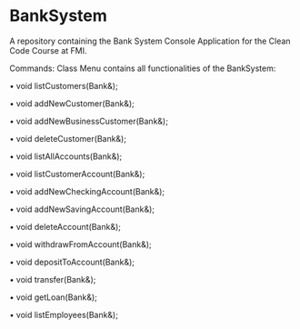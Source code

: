 # BankSystem
A repository containing the Bank System Console Application for the Clean Code   Course at FMI. 

Commands:
Class Menu contains all functionalities of the BankSystem:

•	   void listCustomers(Bank&);  

•		void addNewCustomer(Bank&);

•		void addNewBusinessCustomer(Bank&);

•		void deleteCustomer(Bank&);

•		void listAllAccounts(Bank&);

•		void listCustomerAccount(Bank&);

•		void addNewCheckingAccount(Bank&);

•		void addNewSavingAccount(Bank&);

•		void deleteAccount(Bank&);

•		void withdrawFromAccount(Bank&);

•		void depositToAccount(Bank&);

•		void transfer(Bank&);

•		void getLoan(Bank&);

•		void listEmployees(Bank&);
